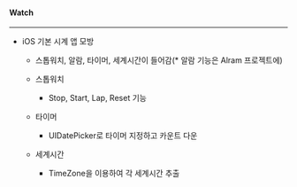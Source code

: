 #### Watch

----

- iOS 기본 시계 앱 모방

  - 스톱워치, 알람, 타이머, 세계시간이 들어감(* 알람 기능은 Alram 프로젝트에)

  - 스톱워치

    - Stop, Start, Lap, Reset 기능

  - 타이머

    - UIDatePicker로 타이머 지정하고 카운트 다운

  - 세계시간

    - TimeZone을 이용하여 각 세계시간 추출

    